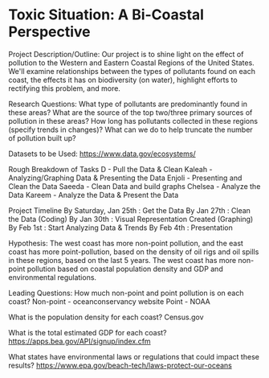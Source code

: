 # Toxic Situation: A Bi-Coastal Perspective

Project Description/Outline: Our project is to shine light on the effect of pollution to the Western and Eastern Coastal Regions of the United States. We'll examine relationships between the types of pollutants found on each coast, the effects it has on biodiversity (on water), highlight efforts to rectifying this problem, and more.

Research Questions: What type of pollutants are predominantly found in these areas? What are the source of the top two/three primary sources of pollution in these areas? How long has pollutants collected in these regions (specify trends in changes)? What can we do to help truncate the number of pollution built up?

Datasets to be Used: 
https://www.data.gov/ecosystems/

Rough Breakdown of Tasks
D - Pull the Data & Clean
Kaleah - Analyzing/Graphing Data & Presenting the Data
Enjoli - Presenting and Clean the Data
Saeeda - Clean Data and build graphs
Chelsea - Analyze the Data
Kareem - Analyze the Data & Present the Data

Project Timeline
By Saturday, Jan 25th : Get the Data
By Jan 27th : Clean the Data (Coding)
By Jan 30th : Visual Representation Created (Graphing)
By Feb 1st : Start Analyzing Data & Trends
By Feb 4th : Presentation



Hypothesis:
The west coast has more non-point pollution, and the east coast has more point-pollution, based on the density of oil rigs and oil spills in these regions, based on the last 5 years. The west coast has more non-point pollution based on coastal population density and GDP and environmental regulations.

Leading Questions:
How much non-point and point pollution is on each coast?
Non-point - oceanconservancy website
Point - NOAA

What is the population density for each coast?
	Census.gov

What is the total estimated GDP for each coast?
	https://apps.bea.gov/API/signup/index.cfm

What states have environmental laws or regulations that could impact these results?
	https://www.epa.gov/beach-tech/laws-protect-our-oceans
